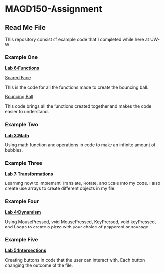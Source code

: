 # MAGD150-Assignment
## Read Me File

This repository consist of example code that I completed while here at UW-W

### Example One

[**Lab 6:Functions**](https://github.com/Jperkins1425/MAGD150-Assignment/tree/gh-pages/f18_magd150_lab06_Perkins)

[Scared Face](https://github.com/Jperkins1425/MAGD150-Assignment/blob/gh-pages/f18_magd150_lab06_Perkins/Scared_Face.pde)

  This is the code for all the functions made to create the bouncing ball.
  
[Bouncing Ball](https://github.com/Jperkins1425/MAGD150-Assignment/blob/gh-pages/f18_magd150_lab06_Perkins/f18_magd150_lab06_Perkins.pde)

  This code brings all the functions created together and makes the code easier to understand.
  
### Example Two

[**Lab 3:Math**](https://github.com/Jperkins1425/MAGD150-Assignment/blob/gh-pages/f18_magd150_lab03_Perkins.pde)

  Using math function and operations in code to make an infinite amount of bubbles.

### Example Three

[**Lab 7:Transformations**](https://github.com/Jperkins1425/MAGD150-Assignment/blob/gh-pages/f18_magd150_lab07_Perkins.pde)

  Learning how to implement Translate, Rotate, and Scale into my code. I also create use arrays to create different objects in my file. 
  
### Example Four

[**Lab 4:Dynamism**](https://github.com/Jperkins1425/MAGD150-Assignment/blob/gh-pages/f18magd150lab04_Perkins_pde.pde)

  Using MousePressed, void MousePressed, KeyPressed, void keyPressed, and Loops to create a pizza with your choice of pepperoni or sausage.
  
### Example Five

[**Lab 5:Intersections**](https://github.com/Jperkins1425/MAGD150-Assignment/blob/gh-pages/f18magd150lab05_Perkins.pde)

  Creating buttons in code that the user can interact with. Each button changing the outcome of the file. 
  
  

